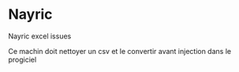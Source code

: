 # Nayric
Nayric excel issues

Ce machin doit nettoyer un csv et le convertir avant injection dans le progiciel
